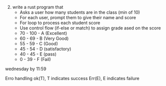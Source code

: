 2. write a rust program that 
    * Asks a user how many students are in the class (min of 10)
    * For each user, prompt them to give their name and score
    * For loop to process each student score
    * Use control flow (if-else or match) to assign grade ased on the score 
    * 70 - 100 - A (Excellent)
    * 60 - 69 - B (Very Good)
    * 55 - 59 - C (Good)
    * 45 - 54 - D (satisfactory)
    * 40 - 45 - E (pass)
    * 0 - 39 - F (Fail)

wednesday by 11:59


Erro handling 
ok(T), T indicates success
Err(E), E indicates failure

